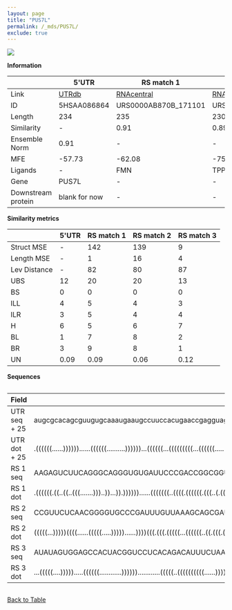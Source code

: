 ```yaml
---
layout: page
title: "PUS7L"
permalink: /_mds/PUS7L/
exclude: true
---
```




![](../../alns_9.28.22/aln_5HSAA086864_0.963.png?raw=true)


**Information**

| | 5'UTR       | RS match 1   | RS match 2  | RS match 3 |
| ---- | ----------- | ----------- | ----------- | ----------- |
| Link | <a href="http://utrdb.ba.itb.cnr.it/getutr/5HSAA086864/1" target="_blank" rel="noopener noreferrer">UTRdb</a>   | <a href="https://rnacentral.org/rna/URS0000AB870B/171101" target="_blank" rel="noopener noreferrer">RNAcentral</a>     |<a href="https://rnacentral.org/rna/URS0000C027EE/745277" target="_blank" rel="noopener noreferrer">RNAcentral</a>  | <a href="https://rnacentral.org/rna/URS000232F7A5/1848038" target="_blank" rel="noopener noreferrer">RNAcentral</a>   |
| ID | 5HSAA086864     | URS0000AB870B_171101     | URS0000C027EE_745277     | URS000232F7A5_1848038     |
| Length | 234     |  235    | 230   |  232    |
| Similarity | - | 0.91 | 0.89 | 0.93 |
| Ensemble Norm | 0.91 | - | - | - |
| MFE | -57.73 | -62.08 | -75.40 | -73.45 |
| Ligands | - | FMN | TPP | cobalamin |
| Gene | PUS7L | - | - | - |
| Downstream protein | blank for now    |    -    | -  | - |


**Similarity metrics**

| | 5'UTR       | RS match 1   | RS match 2  | RS match 3 |
| ---- | ----------- | ----------- | ----------- | ----------- |
| Struct MSE | - | 142 | 139 | 9 |
| Length MSE | - | 1 | 16 | 4 |
| Lev Distance | - | 82 | 80 | 87 |
| UBS| 12 | 20 | 20 | 13 |
| BS | 0 | 0 | 0 | 0 |
| ILL | 4 | 5 | 4 | 3 |
| ILR | 3 | 5 | 4 | 4 |
| H | 6 | 5 | 6 | 7 |
| BL | 1 | 7 | 8 | 2 |
| BR | 3 | 9 | 8 | 1 |
| UN | 0.09 | 0.09 | 0.06 | 0.12 |

**Sequences**


<div style="overflow-x:auto;">

<table>
<colgroup>
<col width="30%" />
<col width="70%" />
</colgroup>
<thead>
<tr class="header">
<th>Field</th>
<th>Description</th>
</tr>
</thead>
<tbody>
<tr>
<td markdown="span">UTR seq + 25 </td>
<td markdown="span"> augcgcacagcguugugcaaaugaaugccuuccacugaaccgagguagacggggucgaguuucuugcgcgaugugcugguaauccgaauguggugguaacaguaagauuucgggaaaaagcacacaaacgugggaaaaggccucuuucugaaugccaagaaggaaaaguuauauauacagcuuuuacccuacgaaaggaaaaccuggaaATGTTTGAAGCGATTGGTTTTTTAG </td>
</tr>
<tr>
<td markdown="span">UTR dot + 25  </td>
<td markdown="span"> .((((((......))))))......((((((..........))))))...((((((...(((((((((...((((((.....((((((..((.((....)).))....))))))....))))))....))))))))).)))))).((((........))))(((((((((........))))))).))........((((((((....................))))))))..
</td>
</tr>


<tr>
<td markdown="span">RS 1 seq </td>
<td markdown="span"> AAGAGUCUUCAGGGCAGGGUGUGAUUCCCGACCGGCGGUGACUUUAACUAGGAAAUGAUCUUUUCCUUUUAUACUUUGUUGACAAGCUUUGCCUAACCAGAAGUUAUGCCUACAGCUUGUCGCCUAGUCUAAAAGAAAAAUCUCUAUUUCCUUCUCUUUAAAGAAGUCCGCGAGCGCAAGCUGAUGUGGUGAGAUUCCACAACCGACAGUAUAGUCUGGAUGGGAGAAGACGAAA
</td>
</tr>


<tr>
<td markdown="span">RS 1 dot </td>
<td markdown="span"> .((((((.((..((..(((.......)))..))...)).))))))......(((((((..((((.((((((.(((..(.(((((((((..((.((((.....)))).))....))))))))).).))).)))))).))))..)).)))))(((((......))))).((((((((....)))..))))).....((((.((.(((((......))).)).)))))).........
</td>
</tr>


<tr>
<td markdown="span">RS 2 seq </td>
<td markdown="span"> CCGUUCUCAACGGGGUGCCCGAUUUGUUAAAGCAGCGAUGUAAACGCCGCGAGCAAGUGUUCAGCCGGUGAAGGCCAGCGCACAGAAAGCGGAGCGUACACAAAGUACGUGAGCAUUUCGAGCACUGCCCGACGCCGGAUCAACACCUGCGCAGCAAGUUUGGCUGAGAUUUAGACUCGUCGAACCUGAUCCGGUUGAUACCGGCGGAGGGAUUUGAGACUGCGCGAUGC
</td>
</tr>


<tr>
<td markdown="span">RS 2 dot </td>
<td markdown="span"> (((((...)))))((((......(((((.....)))))......))))(((.(((.(((((...((((((..((.(((.((.(.((((((...((((((.....))))))..)).))))).)).))).))..))))))...))))).))).).))..(((((((.(((.......))))))))))......((((....))))(((.((..........)).))).....
</td>
</tr>


<tr>
<td markdown="span">RS 3 seq </td>
<td markdown="span"> AUAUAGUGGAGCCACUACGGUCCUCACAGACAUUUCUAAAUGUGAGUUAAAAGGGAAUCCGGUAAAGGGUAUUCAAAAAGAUGAAUAUUCUAAAGCCGGGGCUGCCCCCGCAACUGUAAUCAGCCACCAGUUUUAGGACUGGUCGCUCGGGCAACAUGCCACUGGAUAUAUCCGGGAAGGCUGUCUGAGUGAAGCUGAAAGCCAGGAGACCUGCCGUGGAUAUUUUUCGUAA
</td>
</tr>


<tr>
<td markdown="span">RS 3 dot </td>
<td markdown="span"> ...(((((....))))).....((((((............))))))............(((((..((((((((((......))))))))))...)))))(((((.....((....))...))))).((((((....))))))(((((((((((....(((.(((((....)))))...))))))))))))))...(((((((((.(........).)))....))))))...
</td>
</tr>

</tbody>
</table>


</div>


[Back to Table](../../display)
